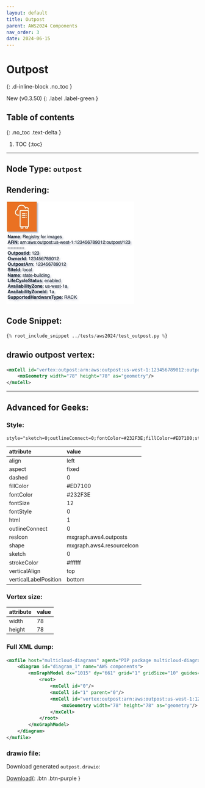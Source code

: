 ```yaml
---
layout: default
title: Outpost
parent: AWS2024 Components
nav_order: 3
date: 2024-06-15
---
```


# Outpost
{: .d-inline-block .no_toc }

New (v0.3.50)
{: .label .label-green }

## Table of contents
{: .no_toc .text-delta }

1. TOC
{:toc}

---


## Node Type: ``outpost``

## Rendering:

![lambda](output/jpg/outpost.jpg)

## Code Snippet:

```python
{% root_include_snippet ../tests/aws2024/test_outpost.py %}
```

## drawio outpost vertex:

```xml
<mxCell id="vertex:outpost:arn:aws:outpost:us-west-1:123456789012:outpost/123" parent="1" vertex="1">
    <mxGeometry width="78" height="78" as="geometry"/>
</mxCell>
```
---

## Advanced for Geeks:

### Style:
```html
style="sketch=0;outlineConnect=0;fontColor=#232F3E;fillColor=#ED7100;strokeColor=#ffffff;dashed=0;verticalLabelPosition=bottom;verticalAlign=top;align=left;html=1;fontSize=12;fontStyle=0;aspect=fixed;shape=mxgraph.aws4.resourceIcon;resIcon=mxgraph.aws4.outposts;"
```

| attribute | value |
|:----------|:------|
|align| left |
|aspect| fixed |
|dashed| 0 |
|fillColor| #ED7100 |
|fontColor| #232F3E |
|fontSize| 12 |
|fontStyle| 0 |
|html| 1 |
|outlineConnect| 0 |
|resIcon| mxgraph.aws4.outposts |
|shape| mxgraph.aws4.resourceIcon |
|sketch| 0 |
|strokeColor| #ffffff |
|verticalAlign| top |
|verticalLabelPosition| bottom |

### Vertex size:

| attribute | value |
|:---------|:-----------|
| width    | 78  |
| height   |78|

### Full XML dump:
```xml
<mxfile host="multicloud-diagrams" agent="PIP package multicloud-diagrams. Generate resources in draw.io compatible format for Cloud infrastructure. Copyrights @ Roman Tsypuk 2023. MIT license." type="MultiCloud">
    <diagram id="diagram_1" name="AWS components">
        <mxGraphModel dx="1015" dy="661" grid="1" gridSize="10" guides="1" tooltips="1" connect="1" arrows="1" fold="1" page="1" pageScale="1" pageWidth="850" pageHeight="1100" math="0" shadow="1">
            <root>
                <mxCell id="0"/>
                <mxCell id="1" parent="0"/>
                <mxCell id="vertex:outpost:arn:aws:outpost:us-west-1:123456789012:outpost/123" value="&lt;b&gt;Name&lt;/b&gt;: Registry for images&lt;BR&gt;&lt;b&gt;ARN&lt;/b&gt;: arn:aws:outpost:us-west-1:123456789012:outpost/123&lt;BR&gt;-----------&lt;BR&gt;&lt;b&gt;OutpostId&lt;/b&gt;: 123&lt;BR&gt;&lt;b&gt;OwnerId&lt;/b&gt;: 123456789012&lt;BR&gt;&lt;b&gt;OutpostArn&lt;/b&gt;: 123456789012&lt;BR&gt;&lt;b&gt;SiteId&lt;/b&gt;: local&lt;BR&gt;&lt;b&gt;Name&lt;/b&gt;: state-building&lt;BR&gt;&lt;b&gt;LifeCycleStatus&lt;/b&gt;: enabled&lt;BR&gt;&lt;b&gt;AvailabilityZone&lt;/b&gt;: us-west-1a&lt;BR&gt;&lt;b&gt;AvailabilityZoneId&lt;/b&gt;: 1a&lt;BR&gt;&lt;b&gt;SupportedHardwareType&lt;/b&gt;: RACK" style="sketch=0;outlineConnect=0;fontColor=#232F3E;fillColor=#ED7100;strokeColor=#ffffff;dashed=0;verticalLabelPosition=bottom;verticalAlign=top;align=left;html=1;fontSize=12;fontStyle=0;aspect=fixed;shape=mxgraph.aws4.resourceIcon;resIcon=mxgraph.aws4.outposts;" parent="1" vertex="1">
                    <mxGeometry width="78" height="78" as="geometry"/>
                </mxCell>
            </root>
        </mxGraphModel>
    </diagram>
</mxfile>
```

### drawio file:

Download generated ``outpost.drawio``:

[Download](output/drawio/outpost.drawio){: .btn .btn-purple }